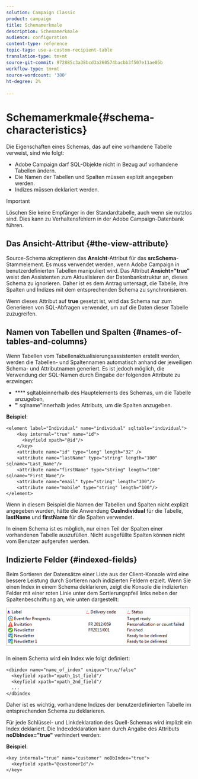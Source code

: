 ```yaml
---
solution: Campaign Classic
product: campaign
title: Schemamerkmale
description: Schemamerkmale
audience: configuration
content-type: reference
topic-tags: use-a-custom-recipient-table
translation-type: tm+mt
source-git-commit: 972885c3a38bcd3a260574bacbb3f507e11ae05b
workflow-type: tm+mt
source-wordcount: '380'
ht-degree: 2%

---
```



# Schemamerkmale{#schema-characteristics}

Die Eigenschaften eines Schemas, das auf eine vorhandene Tabelle verweist, sind wie folgt:

* Adobe Campaign darf SQL-Objekte nicht in Bezug auf vorhandene Tabellen ändern.
* Die Namen der Tabellen und Spalten müssen explizit angegeben werden.
* Indizes müssen deklariert werden.

>[!IMPORTANT]
>
>Löschen Sie keine Empfänger in der Standardtabelle, auch wenn sie nutzlos sind. Dies kann zu Verhaltensfehlern in der Adobe Campaign-Datenbank führen.

## Das Ansicht-Attribut {#the-view-attribute}

Source-Schema akzeptieren das **Ansicht**-Attribut für das **srcSchema**-Stammelement. Es muss verwendet werden, wenn Adobe Campaign in benutzerdefinierten Tabellen manipuliert wird. Das Attribut **Ansicht=&quot;true&quot;** weist den Assistenten zum Aktualisieren der Datenbankstruktur an, dieses Schema zu ignorieren. Daher ist es dem Antrag untersagt, die Tabelle, ihre Spalten und Indizes mit dem entsprechenden Schema zu synchronisieren.

Wenn dieses Attribut auf **true** gesetzt ist, wird das Schema nur zum Generieren von SQL-Abfragen verwendet, um auf die Daten dieser Tabelle zuzugreifen.

## Namen von Tabellen und Spalten {#names-of-tables-and-columns}

Wenn Tabellen vom Tabellenaktualisierungsassistenten erstellt werden, werden die Tabellen- und Spaltennamen automatisch anhand der jeweiligen Schema- und Attributnamen generiert. Es ist jedoch möglich, die Verwendung der SQL-Namen durch Eingabe der folgenden Attribute zu erzwingen:

* **** sqltableinnerhalb des Hauptelements des Schemas, um die Tabelle anzugeben,
* **&quot;** sqlname&quot;innerhalb jedes Attributs, um die Spalten anzugeben.

**Beispiel**:

```
<element label="Individual" name="individual" sqltable="individual">
    <key internal="true" name="id">
      <keyfield xpath="@id"/>
    </key> 
    <attribute name="id" type="long" length="32" />
    <attribute name="lastName" type="string" length="100" sqlname="Last_Name"/>
    <attribute name="firstName" type="string" length="100" sqlname="First_Name"/>
    <attribute name="email" type="string" length="100"/>
    <attribute name="mobile" type="string" length="100"/>
</element>
```

Wenn in diesem Beispiel die Namen der Tabellen und Spalten nicht explizit angegeben wurden, hätte die Anwendung **CusIndividual** für die Tabelle, **lastName** und **firstName** für die Spalten verwendet.

In einem Schema ist es möglich, nur einen Teil der Spalten einer vorhandenen Tabelle auszufüllen. Nicht ausgefüllte Spalten können nicht vom Benutzer aufgerufen werden.

## Indizierte Felder {#indexed-fields}

Beim Sortieren der Datensätze einer Liste aus der Client-Konsole wird eine bessere Leistung durch Sortieren nach indizierten Feldern erzielt. Wenn Sie einen Index in einem Schema deklarieren, zeigt die Konsole die indizierten Felder mit einer roten Linie unter dem Sortierungspfeil links neben der Spaltenbeschriftung an, wie unten dargestellt:

![](assets/s_ncs_integration_mapping_index.png)

In einem Schema wird ein Index wie folgt definiert:

```
<dbindex name="name_of_index" unique="true/false"
  <keyfield xpath="xpath_1st_field"/
  <keyfield xpath="xpath_2nd_field"/
  ...
</dbindex
```

Daher ist es wichtig, vorhandene Indizes der benutzerdefinierten Tabelle im entsprechenden Schema zu deklarieren.

Für jede Schlüssel- und Linkdeklaration des Quell-Schemas wird implizit ein Index deklariert. Die Indexdeklaration kann durch Angabe des Attributs **noDbIndex=&quot;true&quot;** verhindert werden:

**Beispiel**:

```
<key internal="true" name="customer" noDbIndex="true">
  <keyfield xpath="@customerId"/>
</key>
```

